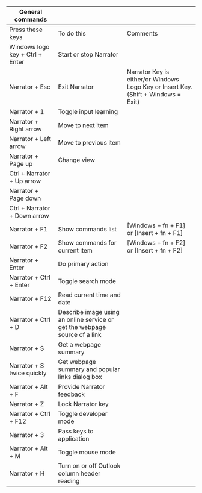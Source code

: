 | General commands                   	|                                                                              	|                                                                                      	|
|------------------------------------	|------------------------------------------------------------------------------	|--------------------------------------------------------------------------------------	|
| Press   these keys                 	| To do this                                                                   	| Comments                                                                             	|
| Windows   logo key  + Ctrl + Enter 	| Start or stop Narrator                                                       	|                                                                                      	|
| Narrator + Esc                     	| Exit   Narrator                                                              	| Narrator   Key is either/or Windows Logo Key or Insert Key. (Shift + Windows = Exit) 	|
| Narrator + 1                       	| Toggle   input learning                                                      	|                                                                                      	|
| Narrator + Right arrow             	| Move   to next item                                                          	|                                                                                      	|
| Narrator + Left arrow              	| Move   to previous item                                                      	|                                                                                      	|
| Narrator + Page up                 	| Change   view                                                                	|                                                                                      	|
| Ctrl + Narrator + Up arrow         	|                                                                              	|                                                                                      	|
| Narrator + Page down               	|                                                                              	|                                                                                      	|
| Ctrl + Narrator + Down arrow       	|                                                                              	|                                                                                      	|
| Narrator + F1                      	| Show   commands list                                                         	| [Windows   + fn + F1] or [Insert + fn + F1]                                          	|
| Narrator + F2                      	| Show   commands for current item                                             	| [Windows   + fn + F2] or [Insert + fn + F2]                                          	|
| Narrator + Enter                   	| Do   primary action                                                          	|                                                                                      	|
| Narrator + Ctrl + Enter            	| Toggle   search mode                                                         	|                                                                                      	|
| Narrator + F12                     	| Read   current time and date                                                 	|                                                                                      	|
| Narrator + Ctrl + D                	| Describe   image using an online service or get the webpage source of a link 	|                                                                                      	|
| Narrator + S                       	| Get   a webpage summary                                                      	|                                                                                      	|
| Narrator + S twice quickly         	| Get   webpage summary and popular links dialog box                           	|                                                                                      	|
| Narrator + Alt + F                 	| Provide   Narrator feedback                                                  	|                                                                                      	|
| Narrator + Z                       	| Lock   Narrator key                                                          	|                                                                                      	|
| Narrator + Ctrl + F12              	| Toggle   developer mode                                                      	|                                                                                      	|
| Narrator + 3                       	| Pass   keys to application                                                   	|                                                                                      	|
| Narrator + Alt + M                 	| Toggle   mouse mode                                                          	|                                                                                      	|
| Narrator + H                       	| Turn   on or off Outlook column header reading                               	|                                                                                      	|
